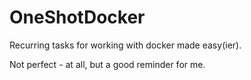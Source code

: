 # OneShotDocker

Recurring tasks for working with docker made easy(ier).

Not perfect - at all, but a good reminder for me.
